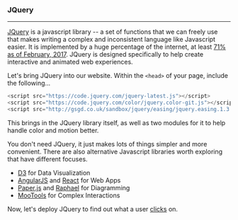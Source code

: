 ### JQuery

---

[JQuery](http://jquery.com) is a javascript library -- a set of functions that we can freely use that makes writing a complex and inconsistent language like Javascript easier. It is implemented by a huge percentage of the internet, at least [71% as of February, 2017](https://w3techs.com/technologies/details/js-jquery/all/all). JQuery is designed specifically to help create interactive and animated web experiences.

Let's bring JQuery into our website. Within the `<head>` of your page, include the following...

```js
<script src="https://code.jquery.com/jquery-latest.js"></script>
<script src="https://code.jquery.com/color/jquery.color-git.js"></script>
<script src="http://gsgd.co.uk/sandbox/jquery/easing/jquery.easing.1.3.js"></script>
```

This brings in the JQuery library itself, as well as two modules for it to help handle color and motion better.

You don't need JQuery, it just makes lots of things simpler and more convenient. There are also alternative Javascript libraries worth exploring that have different focuses.

- [D3](http://d3js.org) for Data Visualization
- [AngularJS](https://angularjs.org) and [React](https://facebook.github.io/react/) for Web Apps
- [Paper.js](http://paperjs.org) and [Raphael](http://dmitrybaranovskiy.github.io/raphael/) for Diagramming
- [MooTools](https://mootools.net) for Complex Interactions

Now, let's deploy JQuery to find out what a user [clicks](clicks.md) on.
